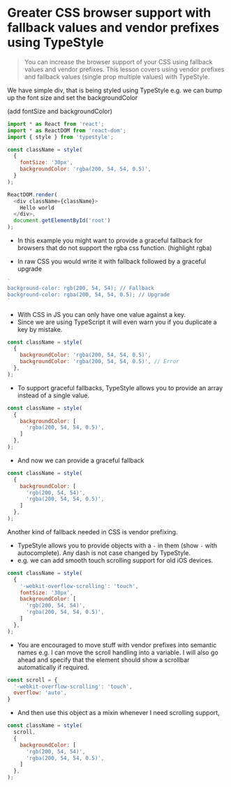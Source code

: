 # Greater CSS browser support with fallback values and vendor prefixes using TypeStyle
> You can increase the browser support of your CSS using fallback values and vendor prefixes. This lesson covers using vendor prefixes and fallback values (single prop multiple values) with TypeStyle.

We have simple div, that is being styled using TypeStyle e.g. we can bump up the font size and set the backgroundColor

(add fontSize and backgroundColor)
```js
import * as React from 'react';
import * as ReactDOM from 'react-dom';
import { style } from 'typestyle';

const className = style(
  {
    fontSize: '30px',
    backgroundColor: 'rgba(200, 54, 54, 0.5)',
  }
);

ReactDOM.render(
  <div className={className}>
    Hello world
  </div>,
  document.getElementById('root')
);
```
* In this example you might want to provide a graceful fallback for browsers that do not support the rgba css function. (highlight rgba)

* In raw CSS you would write it with fallback followed by a graceful upgrade

```js
`
background-color: rgb(200, 54, 54); // Fallback
background-color: rgba(200, 54, 54, 0.5); // Upgrade
`
```
* With CSS in JS you can only have one value against a key.
* Since we are using TypeScript it will even warn you if you duplicate a key by mistake.

```js
const className = style(
  {
    backgroundColor: 'rgba(200, 54, 54, 0.5)',
    backgroundColor: 'rgba(200, 54, 54, 0.5)', // Error
  },
);
```
* To support graceful fallbacks, TypeStyle allows you to provide an array instead of a single value.

```js
const className = style(
  {
    backgroundColor: [
      'rgba(200, 54, 54, 0.5)',
    ]
  },
);
```

* And now we can provide a graceful fallback

```js
const className = style(
  {
    backgroundColor: [
      'rgb(200, 54, 54)',
      'rgba(200, 54, 54, 0.5)',
    ]
  },
);
```

Another kind of fallback needed in CSS is vendor prefixing.

* TypeStyle allows you to provide objects with a `-` in them (show `-` with autocomplete). Any dash is not case changed by TypeStyle.
* e.g. we can add smooth touch scrolling support for old iOS devices.

```js
const className = style(
  {
    '-webkit-overflow-scrolling': 'touch',
    fontSize: '30px',
    backgroundColor: [
      'rgb(200, 54, 54)',
      'rgba(200, 54, 54, 0.5)',
    ]
  },
);
```

* You are encouraged to move stuff with vendor prefixes into semantic names e.g. I can move the scroll handling into a variable. I will also go ahead and specify that the element should show a scrollbar automatically if required.

```js
const scroll = {
  '-webkit-overflow-scrolling': 'touch',
  overflow: 'auto',
}
```

* And then use this object as a mixin whenever I need scrolling support,

```js
const className = style(
  scroll,
  {
    backgroundColor: [
      'rgb(200, 54, 54)',
      'rgba(200, 54, 54, 0.5)',
    ]
  },
);
```
